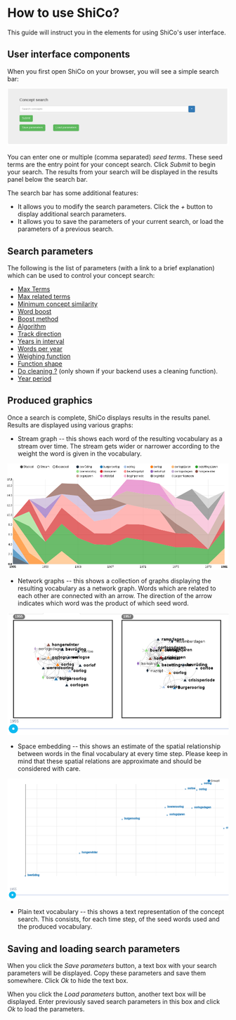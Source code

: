 # How to use ShiCo?

This guide will instruct you in the elements for using ShiCo's user interface.

## User interface components

When you first open ShiCo on your browser, you will see a simple search bar:

![Search bar](./searchBar.png)

You can enter one or multiple (comma separated) *seed terms*. These seed terms are the entry point for your concept search. Click *Submit* to begin your search. The results from your search will be displayed in the results panel below the search bar.

The search bar has some additional features:
 - It allows you to modify the search parameters. Click the *+* button to display additional search parameters.
 - It allows you to save the parameters of your current search, or load the parameters of a previous search.

## Search parameters

The following is the list of parameters (with a link to a brief explanation) which can be used to control your concept search:

 - [Max Terms](/webapp/src/help/maxTerms.md)
 - [Max related terms](/webapp/src/help/maxRelatedTerms.md)
 - [Minimum concept similarity](/webapp/src/help/minSim.md)
 - [Word boost](/webapp/src/help/wordBoost.md)
 - [Boost method](/webapp/src/help/boostMethod.md)
 - [Algorithm](/webapp/src/help/algorithm.md)
 - [Track direction](/webapp/src/help/direction.md)
 - [Years in interval](/webapp/src/help/yearsInInterval.md)
 - [Words per year](/webapp/src/help/wordsPerYear.md)
 - [Weighing function](/webapp/src/help/weighFunc.md)
 - [Function shape](/webapp/src/help/wFParam.md)
 - [Do cleaning ?](/webapp/src/help/doCleaning.md) (only shown if your backend uses a cleaning function).
 - [Year period](/webapp/src/help/yearPeriod.md)

## Produced graphics

Once a search is complete, ShiCo displays results in the results panel. Results are displayed using various graphs:

 - Stream graph -- this shows each word of the resulting vocabulary as a stream over time. The stream gets wider or narrower  according to the weight the word is given in the vocabulary.

![Stream graph](./streamGraph.png)

 - Network graphs -- this shows a collection of graphs displaying the resulting vocabulary as a network graph. Words which are related to each other are connected with an arrow. The direction of the arrow indicates which word was the product of which seed word.

![Network graph](./networkGraph.png)

 - Space embedding -- this shows an estimate of the spatial relationship between words in the final vocabulary at every time step. Please keep in mind that these spatial relations are approximate and should be considered with care.

![Space embedding graph](./embeddingGraph.png)

 - Plain text vocabulary -- this shows a text representation of the concept search. This consists, for each time step, of the seed words used and the produced vocabulary.

## Saving and loading search parameters

When you click the *Save parameters* button, a text box with your search parameters will be displayed. Copy these parameters and save them somewhere. Click *Ok* to hide the text box.

When you click the *Load parameters* button, another text box will be displayed. Enter previously saved search parameters in this box and click *Ok* to load the parameters.
